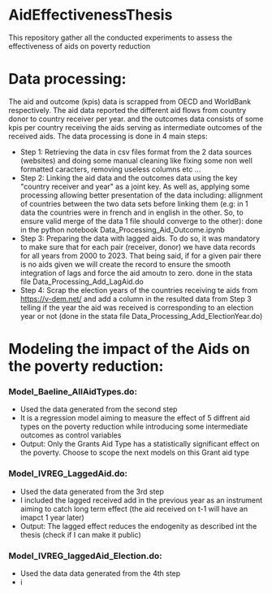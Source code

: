 # AidEffectivenessThesis
This repository gather all the conducted experiments  to assess the effectiveness of aids on poverty reduction

# Data processing: 
The aid and outcome (kpis) data is scrapped from OECD and WorldBank respectively. The aid data reported the different aid flows from country donor to country receiver per year. and the outcomes data consists of some kpis per country receiving the aids serving as intermediate outcomes of the received aids.
The data processing is done in 4 main steps:
* Step 1: Retrieving the data in csv files format from the 2 data sources (websites) and doing some manual cleaning like fixing some non well formatted caracters, removing useless columns etc ...
* Step 2: Linking the aid data and the outcomes data using the key "country receiver and year" as a joint key. As well as, applying some processing allowing better presentation of the data including: allignment of countries between the two data sets before linking them (e.g: in 1 data the countries were in french and in english in the other. So, to ensure valid merge of the data 1 file should converge to the other): done in the python notebook  Data_Processing_Aid_Outcome.ipynb
* Step 3: Preparing the data with lagged aids. To do so, it was mandatory to make sure that for each pair (receiver, donor) we have data records for all years from 2000 to 2023. That being said, if for a given pair there is no aids given we will create the record to ensure the smooth integration of lags and force the aid amoutn to zero. done in the stata file  Data_Processing_Add_LagAid.do
* Step 4: Scrap the election years of the countries receiving te aids from https://v-dem.net/ and add a column in the resulted data from Step 3 telling if the year the aid was received is corresponding to an election year or not (done in the stata file Data_Processing_Add_ElectionYear.do)

# Modeling the impact of the Aids on the poverty reduction: 
### Model_Baeline_AllAidTypes.do:

* Used the data generated from the second step
* It is a  regression model aiming to measure the effect of 5 diffrent aid types on the poverty reduction while introducing some intermediate outcomes as control variables
* Output: Only the Grants Aid Type has a statistically significant effect on the poverty. Choose to scope the next models on this Grant aid type

### Model_IVREG_LaggedAid.do:
* Used the data generated from the 3rd step
* I included the lagged received add in the previous year as an instrument aiming to catch long term effect (the aid received on t-1 will have an imapct 1 year later)
* Output: The lagged effect reduces the endogenity as described int the thesis (check if I can make it public)

### Model_IVREG_laggedAid_Election.do: 
* Used the data data generated from the 4th step
* i
